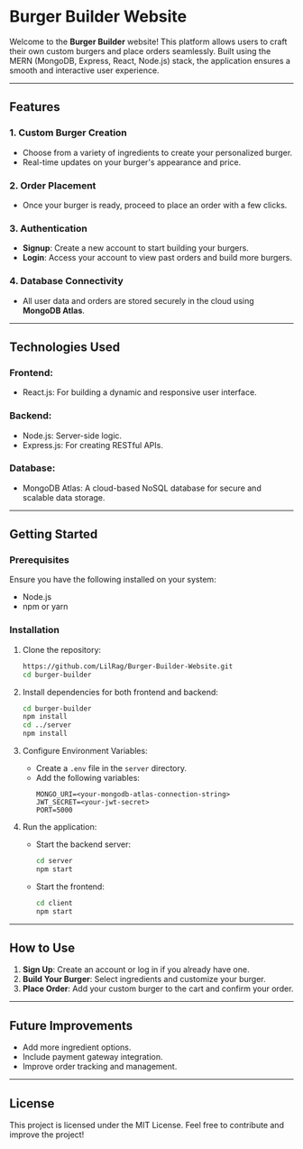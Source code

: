 # Burger Builder Website

Welcome to the **Burger Builder** website! This platform allows users to craft their own custom burgers and place orders seamlessly. Built using the MERN (MongoDB, Express, React, Node.js) stack, the application ensures a smooth and interactive user experience.

---

## Features

### 1. **Custom Burger Creation**
- Choose from a variety of ingredients to create your personalized burger.
- Real-time updates on your burger's appearance and price.

### 2. **Order Placement**
- Once your burger is ready, proceed to place an order with a few clicks.

### 3. **Authentication**
- **Signup**: Create a new account to start building your burgers.
- **Login**: Access your account to view past orders and build more burgers.

### 4. **Database Connectivity**
- All user data and orders are stored securely in the cloud using **MongoDB Atlas**.

---

## Technologies Used

### Frontend:
- React.js: For building a dynamic and responsive user interface.

### Backend:
- Node.js: Server-side logic.
- Express.js: For creating RESTful APIs.

### Database:
- MongoDB Atlas: A cloud-based NoSQL database for secure and scalable data storage.

---

## Getting Started

### Prerequisites
Ensure you have the following installed on your system:
- Node.js
- npm or yarn

### Installation

1. Clone the repository:
   ```bash
   https://github.com/LilRag/Burger-Builder-Website.git
   cd burger-builder
   ```

2. Install dependencies for both frontend and backend:
   ```bash
   cd burger-builder
   npm install
   cd ../server
   npm install
   ```

3. Configure Environment Variables:
   - Create a `.env` file in the `server` directory.
   - Add the following variables:
     ```env
     MONGO_URI=<your-mongodb-atlas-connection-string>
     JWT_SECRET=<your-jwt-secret>
     PORT=5000
     ```

4. Run the application:
   - Start the backend server:
     ```bash
     cd server
     npm start
     ```
   - Start the frontend:
     ```bash
     cd client
     npm start
     ```

---

## How to Use

1. **Sign Up**: Create an account or log in if you already have one.
2. **Build Your Burger**: Select ingredients and customize your burger.
3. **Place Order**: Add your custom burger to the cart and confirm your order.

---

## Future Improvements
- Add more ingredient options.
- Include payment gateway integration.
- Improve order tracking and management.

---

## License
This project is licensed under the MIT License. Feel free to contribute and improve the project!


